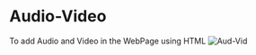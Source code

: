 # Audio-Video
To add Audio and Video in the WebPage using HTML
![Aud-Vid](https://github.com/lalit090799/Audio-Video/assets/126779478/29b0816e-bfb9-4749-b136-0619f5b2c894)
